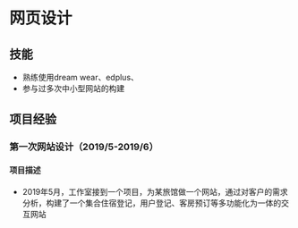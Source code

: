 # 网页设计

##  <i class="fa fa-cogs" aria-hidden="true"></i> 技能

* 熟练使用dream wear、edplus、
* 参与过多次中小型网站的构建

##  <i class="fa fa-briefcase" aria-hidden="true"></i> 项目经验

### 第一次网站设计（2019/5-2019/6）

#### 项目描述

* 2019年5月，工作室接到一个项目，为某旅馆做一个网站，通过对客户的需求分析，构建了一个集合住宿登记，用户登记、客房预订等多功能化为一体的交互网站


